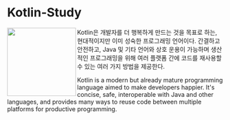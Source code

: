 # Kotlin-Study

<img align="left" src="https://user-images.githubusercontent.com/81006587/192702969-98f33a17-0f7e-4b3b-a8a0-ea69b9097773.png" width="160"/>

Kotlin은 개발자를 더 행복하게 만드는 것을 목표로 하는, 현대적이지만 이미 성숙한 프로그래밍 언어이다. 간결하고 안전하고, Java 및 기타 언어와 상호 운용이 가능하며 생산적인 프로그래밍을 위해 여러 플랫폼 간에 코드를 재사용할 수 있는 여러 가지 방법을 제공한다.

Kotlin is a modern but already mature programming language aimed to make developers happier. It's concise, safe, interoperable with Java and other languages, and provides many ways to reuse code between multiple platforms for productive programming.
